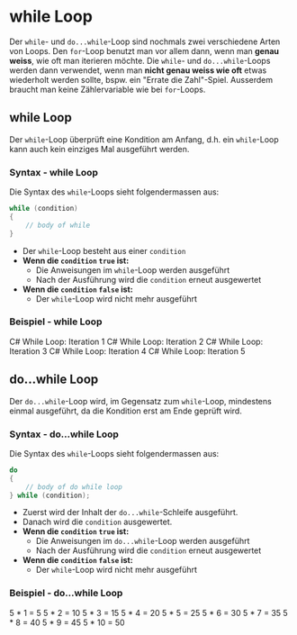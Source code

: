 # while Loop

Der `while`- und `do...while`-Loop sind nochmals zwei verschiedene Arten von Loops. Den `for`-Loop benutzt man vor allem dann, wenn man **genau
weiss**, wie oft man iterieren möchte. Die `while`- und `do...while`-Loops werden dann verwendet, wenn man **nicht genau weiss wie oft** etwas
wiederholt werden sollte, bspw. ein "Errate die Zahl"-Spiel. Ausserdem braucht man keine Zählervariable wie bei `for`-Loops.

## while Loop

Der `while`-Loop überprüft eine Kondition am Anfang, d.h. ein `while`-Loop kann auch kein einziges Mal ausgeführt werden.

### Syntax - while Loop

Die Syntax des `while`-Loops sieht folgendermassen aus:

````C#
while (condition)
{
	// body of while
}
````

- Der `while`-Loop besteht aus einer `condition`
- **Wenn die `condition` `true` ist:**
    - Die Anweisungen im `while`-Loop werden ausgeführt
    - Nach der Ausführung wird die `condition` erneut ausgewertet
- **Wenn die `condition` `false` ist:**
    - Der `while`-Loop wird nicht mehr ausgeführt

### Beispiel - while Loop

<tabs>
    <tab title="C#">
        <code-block lang="c#" src="while.cs" />
    </tab>
    <tab title="Output">
        <code-block lang="bash">
            C# While Loop: Iteration 1
            C# While Loop: Iteration 2
            C# While Loop: Iteration 3
            C# While Loop: Iteration 4
            C# While Loop: Iteration 5
        </code-block>
    </tab>
</tabs>

## do...while Loop

Der `do...while`-Loop wird, im Gegensatz zum `while`-Loop, mindestens einmal ausgeführt, da die Kondition erst am Ende geprüft wird.

### Syntax - do...while Loop

Die Syntax des `while`-Loops sieht folgendermassen aus:

````C#
do
{
    // body of do while loop
} while (condition);
````

- Zuerst wird der Inhalt der `do...while`-Schleife ausgeführt.
- Danach wird die `condition` ausgewertet.
- **Wenn die `condition` `true` ist:**
    - Die Anweisungen im `do...while`-Loop werden ausgeführt
    - Nach der Ausführung wird die `condition` erneut ausgewertet
- **Wenn die `condition` `false` ist:**
    - Der `while`-Loop wird nicht mehr ausgeführt

### Beispiel - do...while Loop

<tabs>
    <tab title="C#">
        <code-block lang="c#" src="doWhile.cs" />
    </tab>
    <tab title="Output">
        <code-block lang="bash">
            5 * 1 = 5
            5 * 2 = 10
            5 * 3 = 15
            5 * 4 = 20
            5 * 5 = 25
            5 * 6 = 30
            5 * 7 = 35
            5 * 8 = 40
            5 * 9 = 45
            5 * 10 = 50
        </code-block>
    </tab>
</tabs>